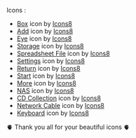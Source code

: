 Icons :
- <a target="_blank" href="https://icons8.com/icon/88555/box">Box</a> icon by <a target="_blank" href="https://icons8.com">Icons8</a>
- <a target="_blank" href="https://icons8.com/icon/84991/add">Add</a> icon by <a target="_blank" href="https://icons8.com">Icons8</a>
- <a target="_blank" href="https://icons8.com/icon/y1cOjmTwueTM/eye">Eye</a> icon by <a target="_blank" href="https://icons8.com">Icons8</a>
- <a target="_blank" href="https://icons8.com/icon/g7bpjVpzK8OP/storage">Storage</a> icon by <a target="_blank" href="https://icons8.com">Icons8</a>
- <a target="_blank" href="https://icons8.com/icon/GWARNsbD1VvT/spreadsheet-file">Spreadsheet File</a> icon by <a target="_blank" href="https://icons8.com">Icons8</a>
- <a target="_blank" href="https://icons8.com/icon/ypbjWY6IgWXR/settings">Settings</a> icon by <a target="_blank" href="https://icons8.com">Icons8</a>
- <a target="_blank" href="https://icons8.com/icon/NwkbvsoOMZmM/return">Return</a> icon by <a target="_blank" href="https://icons8.com">Icons8</a>
- <a target="_blank" href="https://icons8.com/icon/QPvXANafTBwG/start">Start</a> icon by <a target="_blank" href="https://icons8.com">Icons8</a>
- <a target="_blank" href="https://icons8.com/icon/G2UweJ8ei65L/more">More</a> icon by <a target="_blank" href="https://icons8.com">Icons8</a>
- <a target="_blank" href="https://icons8.com/icon/iJUYyU61Q8aJ/nas">NAS</a> icon by <a target="_blank" href="https://icons8.com">Icons8</a>
- <a target="_blank" href="https://icons8.com/icon/DZFSRsSjW5AV/cd-collection">CD Collection</a> icon by <a target="_blank" href="https://icons8.com">Icons8</a>
- <a target="_blank" href="https://icons8.com/icon/2GS8kLt09VYO/network-cable">Network Cable</a> icon by <a target="_blank" href="https://icons8.com">Icons8</a>
- <a target="_blank" href="https://icons8.com/icon/oc1RdPyg6HXW/keyboard">Keyboard</a> icon by <a target="_blank" href="https://icons8.com">Icons8</a>



🫀 Thank you all for your beautiful icons 🫀
